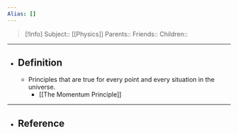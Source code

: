 ```yaml
---
Alias: []
---
```

> [!Info]
> Subject:: [[Physics]]
> Parents:: 
> Friends:: 
> Children:: 
---
- ## Definition
	- Principles that are true for every point and every situation in the universe.
		- [[The Momentum Principle]]
---
- ## Reference